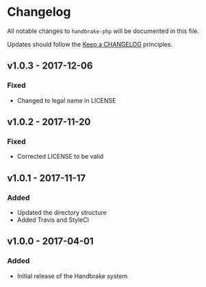 # Changelog

All notable changes to `handbrake-php` will be documented in this file.

Updates should follow the [Keep a CHANGELOG](http://keepachangelog.com/) principles.

## v1.0.3 - 2017-12-06

### Fixed
- Changed to legal name in LICENSE

## v1.0.2 - 2017-11-20

### Fixed
- Corrected LICENSE to be valid

## v1.0.1 - 2017-11-17

### Added
- Updated the directory structure
- Added Travis and StyleCI

## v1.0.0 - 2017-04-01

### Added
- Initial release of the Handbrake system
